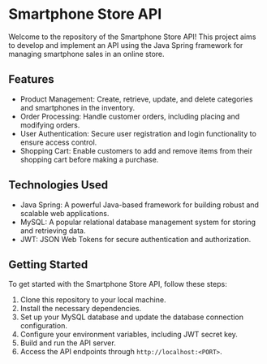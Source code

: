 # Smartphone Store API
Welcome to the repository of the Smartphone Store API! This project aims to develop and implement an API using the Java Spring framework for managing smartphone sales in an online store.

## Features
- Product Management: Create, retrieve, update, and delete categories and smartphones in the inventory.
- Order Processing: Handle customer orders, including placing and modifying orders.
- User Authentication: Secure user registration and login functionality to ensure access control.
- Shopping Cart: Enable customers to add and remove items from their shopping cart before making a purchase.

## Technologies Used
- Java Spring: A powerful Java-based framework for building robust and scalable web applications.
- MySQL: A popular relational database management system for storing and retrieving data.
- JWT: JSON Web Tokens for secure authentication and authorization.

## Getting Started
To get started with the Smartphone Store API, follow these steps:

1. Clone this repository to your local machine.
2. Install the necessary dependencies.
3. Set up your MySQL database and update the database connection configuration.
4. Configure your environment variables, including JWT secret key.
5. Build and run the API server.
6. Access the API endpoints through `http://localhost:<PORT>`.

